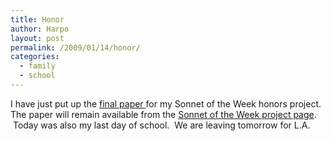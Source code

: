 ```yaml
---
title: Honor
author: Harpo
layout: post
permalink: /2009/01/14/honor/
categories:
  - family
  - school
---
```

I have just put up the [final paper ][1] for my Sonnet of the Week honors project. The paper will remain available from the [Sonnet of the Week project page][2].  Today was also my last day of school.  We are leaving tomorrow for L.A.

 [1]: http://harpojaeger.github.io/wp-content/uploads/2008/09/paper.pdf
 [2]: http://harpojaeger.github.io/projects/sonnet-of-the-week
